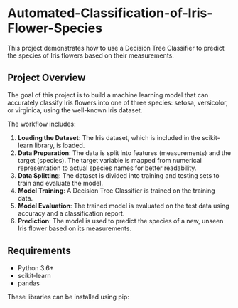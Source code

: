 # Automated-Classification-of-Iris-Flower-Species



This project demonstrates how to use a Decision Tree Classifier to predict the species of Iris flowers based on their measurements.

## Project Overview

The goal of this project is to build a machine learning model that can accurately classify Iris flowers into one of three species: setosa, versicolor, or virginica, using the well-known Iris dataset.

The workflow includes:

1.  **Loading the Dataset**: The Iris dataset, which is included in the scikit-learn library, is loaded.
2.  **Data Preparation**: The data is split into features (measurements) and the target (species). The target variable is mapped from numerical representation to actual species names for better readability.
3.  **Data Splitting**: The dataset is divided into training and testing sets to train and evaluate the model.
4.  **Model Training**: A Decision Tree Classifier is trained on the training data.
5.  **Model Evaluation**: The trained model is evaluated on the test data using accuracy and a classification report.
6.  **Prediction**: The model is used to predict the species of a new, unseen Iris flower based on its measurements.

## Requirements

*   Python 3.6+
*   scikit-learn
*   pandas

These libraries can be installed using pip:

